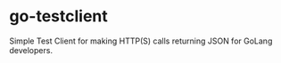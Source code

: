 # go-testclient
Simple Test Client for making HTTP(S) calls returning JSON for GoLang developers.


